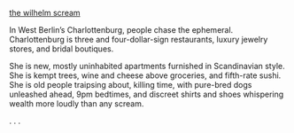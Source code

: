 


<ins> the wilhelm scream</ins>

   In West Berlin’s Charlottenburg, people chase the ephemeral. 
   Charlottenburg is three and four-dollar-sign restaurants, 
   luxury jewelry stores, and bridal boutiques. 
   
   She is new, mostly uninhabited apartments furnished in Scandinavian style. 
   She is kempt trees, wine and cheese above groceries, and fifth-rate sushi. 
   She is old people traipsing about, killing time, 
   with pure-bred dogs unleashed ahead, 9pm bedtimes, and discreet shirts and shoes 
   whispering wealth more loudly than any scream. 


.
.
.
